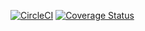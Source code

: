 [![CircleCI](https://circleci.com/gh/faparicior/ddd-symfony4-boilerplate/tree/master.svg?style=svg)](https://circleci.com/gh/faparicior/ddd-symfony4-boilerplate/tree/master)
[![Coverage Status](https://coveralls.io/repos/github/faparicior/ddd-symfony4-boilerplate/badge.svg)](https://coveralls.io/github/faparicior/ddd-symfony4-boilerplate)